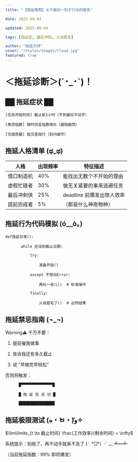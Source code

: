 ```yaml
---
title: "【拖延晚期】关于最后一刻才行动的报告"

date: 2025-09-04

updated: 2025-09-04

tags: [拖延症, 最后冲刺, 火烧眉毛]

author: "拖延大师"
cover: "/styles/images/Cloud.jpg"
featured: true
---
```


# ＜拖延诊断＞(´･\_･\`)！

## ██ 拖延症状 ██

```
[任务开始时间] 截止前1小时（不到最后不动手）

[焦虑指数] 随时间呈指数增长（越拖越慌）

[完成质量] 能交差就行（别问细节）
```

## 拖延人格清单 (ಥ_ಥ)

| 人格       | 出现频率 | 特征描述                  |
| ---------- | -------- | ------------------------- |
| 借口制造机 | 40%      | 能找出无数个不开始的理由  |
| 虚假忙碌者 | 30%      | 做无关紧要的事来逃避任务  |
| 最后冲刺侠 | 25%      | deadline 前爆发出惊人效率 |
| 提前完成者 | 5%       | （那是什么神奇物种）      |

## 拖延行为代码模拟 (ó﹏ò｡)

```
def拖延日常():

       while 还没到截止日期:

           try:

               准备开始()

           except 不想动Error:

               再玩一会儿()  # 标准操作

           finally:

               火烧眉毛了()  # 必然结果
```

## 拖延禁忌指南 (¬_¬)

Warning⚠️ 千万不要：

1.  提前催我做事

2.  告诉我还有多久截止

3.  说 "早做完早轻松"

否则将触发：

```
      █▀▀▀▀▀▀▀▀▀▀▀▀▀▀█

      █ 拖 延 狂 反 抗 █

      ████████████████
```

## 拖延极限测试 (๑・̀ㅂ・́)و✧

$\lim\limits_{t \to 截止时间} \frac{工作效率}{剩余时间} = \infty$

系统提示：别拖了，再不动手就来不及了 (╯°□°）╯︵ ┻━┻

（当前拖延指数：99% 即将爆发）
